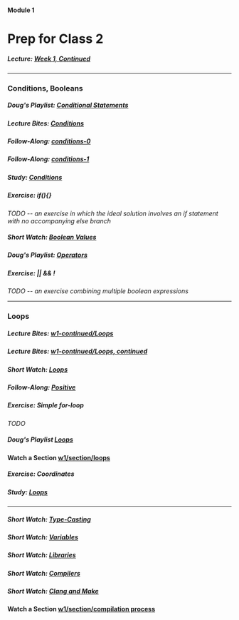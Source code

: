 #### Module 1 
# Prep for Class 2


##### Lecture: [Week 1, Continued]()


***

### Conditions, Booleans

##### Doug's Playlist: [Conditional Statements](https://www.youtube.com/watch?v=kTnp_-nyocs&list=PLhQjrBD2T38117CFyiIB9x4NOR6979YwA&index=4)

##### Lecture Bites: [Conditions](http://cdn.cs50.net/2015/fall/lectures/1/f/notes1f/notes1f.html#conditions)

##### Follow-Along: [conditions-0]()

##### Follow-Along: [conditions-1]()

##### Study: [Conditions]()

##### Exercise: if(){}
*TODO -- an exercise in which the ideal solution involves an if statement with no accompanying else branch*

##### Short Watch: [Boolean Values](https://youtu.be/M058skV1iL0?list=PLhQjrBD2T381NKQHUCTezeyCYzbnN4GjC)

##### Doug's Playlist: [Operators](https://www.youtube.com/watch?v=JFieJW_kZq4&list=PLhQjrBD2T38117CFyiIB9x4NOR6979YwA&index=2)

##### Exercise: || && !
*TODO -- an exercise combining multiple boolean expressions*

***


### Loops

##### Lecture Bites: [w1-continued/Loops]()
##### Lecture Bites: [w1-continued/Loops, continued]()
##### Short Watch: [Loops]()
##### Follow-Along: [Positive]()
##### Exercise: Simple for-loop
*TODO*
##### Doug's Playlist [Loops](https://www.youtube.com/watch?v=rBEwCpvwdPY&index=5&list=PLhQjrBD2T38117CFyiIB9x4NOR6979YwA)
#### Watch a Section [w1/section/loops](https://youtu.be/kpSLlIj97Ss?t=1419)
##### Exercise: Coordinates
##### Study: [Loops]()
***

##### Short Watch: [Type-Casting]()
##### Short Watch: [Variables]()

##### Short Watch: [Libraries](https://youtu.be/ED7QtgXDShY?list=PLhQjrBD2T381NKQHUCTezeyCYzbnN4GjC) 
##### Short Watch: [Compilers]() 
##### Short Watch: [Clang and Make](https://youtu.be/U3zCxnj2w8M?list=PLhQjrBD2T381NKQHUCTezeyCYzbnN4GjC)
#### Watch a Section [w1/section/compilation process](https://youtu.be/XRvvitgap5Y?t=2549)
